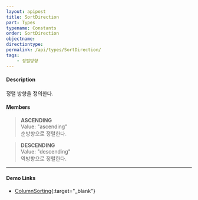 ```yaml
---
layout: apipost
title: SortDirection
part: Types
typename: Constants
order: SortDirection
objectname: 
directiontype: 
permalink: /api/types/SortDirection/
tags:
    - 정렬방향
---
```



#### Description

 정렬 방향을 정의한다.

#### Members

> **ASCENDING**  
> Value: "ascending"  
> 순방향으로 정렬한다.  

> **DESCENDING**   
> Value: "descending"  
> 역방향으로 정렬한다.  

---

#### Demo Links

* [ColumnSorting](http://demo.realgrid.com/Columns/ColumnSorting/){:target="_blank"}